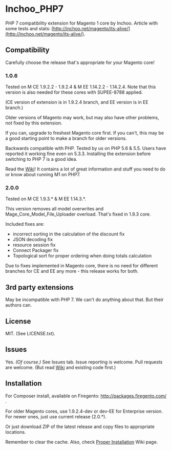 # Inchoo_PHP7

PHP 7 compatibility extension for Magento 1 core by Inchoo. Article with some tests and stats: [http://inchoo.net/magento/its-alive/](http://inchoo.net/magento/its-alive/).

## Compatibility
Carefully choose the release that's appropriate for your Magento core!

### 1.0.6
Tested on M CE 1.9.2.2 - 1.9.2.4 & M EE 1.14.2.2 - 1.14.2.4. Note that this version is also needed for these cores with SUPEE-8788 applied.

(CE version of extension is in 1.9.2.4 branch, and EE version is in EE branch.)

Older versions of Magento may work, but may also have other problems, not fixed by this extension.

If you can, upgrade to freshest Magento core first. If you can't, this may be a good starting point to make a branch for older versions.

Backwards compatible with PHP. Tested by us on PHP 5.6 & 5.5. Users have reported it working fine even on 5.3.3. Installing the extension before switching to PHP 7 is a good idea.

Read the [Wiki](https://github.com/Inchoo/Inchoo_PHP7/wiki)! It contains a lot of great information and stuff you need to do or know about running M1 on PHP7.

### 2.0.0
Tested on M CE 1.9.3.* & M EE 1.14.3.*.

This version removes all model overwrites and Mage_Core_Model_File_Uploader overload. That's fixed in 1.9.3 core.

Included fixes are:
- incorrect sorting in the calculation of the discount fix
- JSON decoding fix
- resource session fix
- Connect Packager fix
- Topological sort for proper ordering when doing totals calculation

Due to fixes implemented in Magento core, there is no need for different branches for CE and EE any more - this release works for both. 

## 3rd party extensions
May be incompatible with PHP 7. We can't do anything about that. But their authors can.

## License
MIT. (See LICENSE.txt).

## Issues
Yes. _(Of course.)_ See Issues tab. Issue reporting is welcome. Pull requests are welcome. (But read [Wiki](https://github.com/Inchoo/Inchoo_PHP7/wiki) and existing code first.)

## Installation
For Composer install, available on Firegento: http://packages.firegento.com/ . 

For older Magento cores, use 1.9.2.4-dev or dev-EE for Enterprise version. For newer ones, just use current release (2.0.*).

Or just download ZIP of the latest release and copy files to appropriate locations.

Remember to clear the cache. Also, check [Proper Installation](https://github.com/Inchoo/Inchoo_PHP7/wiki/ProperInstallation) Wiki page.
